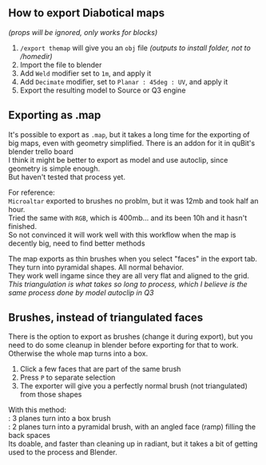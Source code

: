 ## How to export Diabotical maps
_(props will be ignored, only works for blocks)_
1.   `/export themap` will give you an `obj` file _(outputs to install folder, not to /homedir)_
2.   Import the file to blender
3.   Add `Weld` modifier set to `1m`, and apply it  
4.   Add `Decimate` modifier, set to `Planar : 45deg : UV`, and apply it  
5.   Export the resulting model to Source or Q3 engine  

## Exporting as .map
It's possible to export as `.map`, but it takes a long time for the exporting of big maps, even with geometry simplified. There is an addon for it in quBit's blender trello board  
I think it might be better to export as model and use autoclip, since geometry is simple enough.   
But haven't tested that process yet.  

For reference:  
`Microaltar` exported to brushes no problm, but it was 12mb and took half an hour.  
Tried the same with `RGB`, which is 400mb... and its been 10h and it hasn't finished.  
So not convinced it will work well with this workflow when the map is decently big, need to find better methods  

The map exports as thin brushes when you select "faces" in the export tab.   
They turn into pyramidal shapes. All normal behavior.  
They work well ingame since they are all very flat and aligned to the grid.  
_This triangulation is what takes so long to process, which I believe is the same process done by model autoclip in Q3_  

## Brushes, instead of triangulated faces
There is the option to export as brushes (change it during export), but you need to do some cleanup in blender before exporting for that to work. Otherwise the whole map turns into a box.

1. Click a few faces that are part of the same brush
2. Press `P` to separate selection
3. The exporter will give you a perfectly normal brush (not triangulated) from those shapes

With this method:  
: 3 planes turn into a box brush  
: 2 planes turn into a pyramidal brush, with an angled face (ramp) filling the back spaces  
Its doable, and faster than cleaning up in radiant, but it takes a bit of getting used to the process and Blender.  
